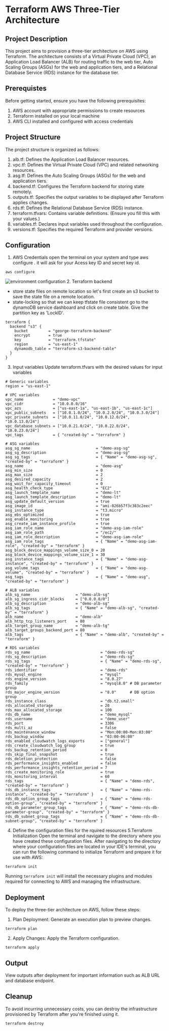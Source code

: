 # Terraform AWS Three-Tier Architecture

## Project Description
This project aims to provision a three-tier architecture on AWS using Terraform. The architecture consists of a Virtual Private Cloud (VPC), an Application Load Balancer (ALB) for routing traffic to the web tier, Auto Scaling Groups (ASGs) for the web and application tiers, and a Relational Database Service (RDS) instance for the database tier.

## Prerequistes
Before getting started, ensure you have the following prerequisites:

1. AWS account with appropriate permissions to create resources
2. Terraform installed on your local machine
3. AWS CLI installed and configured with access credentials

## Project Structure
The project structure is organized as follows:

1. alb.tf: Defines the Application Load Balancer resources.
2. vpc.tf: Defines the Virtual Private Cloud (VPC) and related networking resources.
3. asg.tf: Defines the Auto Scaling Groups (ASGs) for the web and application tiers.
4. backend.tf: Configures the Terraform backend for storing state remotely.
5. outputs.tf: Specifies the output variables to be displayed after Terraform applies changes.
6. rds.tf: Defines the Relational Database Service (RDS) instance.
7. terraform.tfvars: Contains variable definitions. (Ensure you fill this with your values.)
8. variables.tf: Declares input variables used throughout the configuration.
9. versions.tf: Specifies the required Terraform and provider versions.

## Configuration

1. AWS Credentials
open the terminal on your system and type aws configure . it will ask for your Acess key ID and secret key id.
```
aws configure
```
![environment configuration](https://github.com/GeorgeEliWilliams/three-tier-aws-architecture-with-terraform/assets/103576454/46f6aed4-03ea-4ddb-afee-eed902f62ba6)
2. Terraform backend
* store state files on remote location
so let's first create an s3 bucket to save the state file on a remote location.
* state-locking so that we can keep tfstate file consistent
go to the dynamoDB service dashboard and click on create table. Give the partition key as 'LockID'.
```
terraform {
  backend "s3" {
    bucket         = "george-terraform-backend"
    encrypt        = true
    key            = "terraform.tfstate"
    region         = "us-east-1"
    dynamodb_table = "terraform-s3-backend-table"
  }
}
```
3. Input variables
Update terraform.tfvars with the desired values for input variables
```
# Generic variables
region = "us-east-1"

# VPC variables
vpc_name             = "demo-vpc"
vpc_cidr             = "10.0.0.0/16"
vpc_azs              = ["us-east-1a", "us-east-1b", "us-east-1c"]
vpc_public_subnets   = ["10.0.1.0/24", "10.0.2.0/24", "10.0.3.0/24"]
vpc_private_subnets  = ["10.0.11.0/24", "10.0.12.0/24", "10.0.13.0/24"]
vpc_database_subnets = ["10.0.21.0/24", "10.0.22.0/24", "10.0.23.0/24"]
vpc_tags             = { "created-by" = "terraform" }

# ASG variables
asg_sg_name                             = "demo-asg-sg"
asg_sg_description                      = "demo-asg-sg"
asg_sg_tags                             = { "Name" = "demo-asg-sg", "created-by" = "terraform" }
asg_name                                = "demo-asg"
asg_min_size                            = 0
asg_max_size                            = 2
asg_desired_capacity                    = 2
asg_wait_for_capacity_timeout           = 0
asg_health_check_type                   = "EC2"
asg_launch_template_name                = "demo-lt"
asg_launch_template_description         = "demo-lt"
asg_update_default_version              = true
asg_image_id                            = "ami-026b57f3c383c2eec"
asg_instance_type                       = "t3.micro"
asg_ebs_optimized                       = true
asg_enable_monitoring                   = true
asg_create_iam_instance_profile         = true
asg_iam_role_name                       = "demo-asg-iam-role"
asg_iam_role_path                       = "/ec2/"
asg_iam_role_description                = "demo-asg-iam-role"
asg_iam_role_tags                       = { "Name" = "demo-asg-iam-role", "created-by" = "terraform" }
asg_block_device_mappings_volume_size_0 = 20
asg_block_device_mappings_volume_size_1 = 30
asg_instance_tags                       = { "Name" = "demo-asg-instance", "created-by" = "terraform" }
asg_volume_tags                         = { "Name" = "demo-asg-volume", "created-by" = "terraform" }
asg_tags                                = { "Name" = "demo-asg", "created-by" = "terraform" }

# ALB variables
alb_sg_name                    = "demo-alb-sg"
alb_sg_ingress_cidr_blocks     = ["0.0.0.0/0"]
alb_sg_description             = "demo-alb-sg"
alb_sg_tags                    = { "Name" = "demo-alb-sg", "created-by" = "terraform" }
alb_name                       = "demo-alb"
alb_http_tcp_listeners_port    = 80
alb_target_group_name          = "demo-alb-tg"
alb_target_groups_backend_port = 80
alb_tags                       = { "Name" = "demo-alb", "created-by" = "terraform" }

# RDS variables
rds_sg_name                               = "demo-rds-sg"
rds_sg_description                        = "demo-rds-sg"
rds_sg_tags                               = { "Name" = "demo-rds-sg", "created-by" = "terraform" }
rds_identifier                            = "demo-rds"
rds_mysql_engine                          = "mysql"
rds_engine_version                        = "8.0.27"
rds_family                                = "mysql8.0" # DB parameter group
rds_major_engine_version                  = "8.0"      # DB option group
rds_instance_class                        = "db.t2.small"
rds_allocated_storage                     = 20
rds_max_allocated_storage                 = 100
rds_db_name                               = "demo_mysql"
rds_username                              = "demo_user"
rds_port                                  = 3306
rds_multi_az                              = false
rds_maintenance_window                    = "Mon:00:00-Mon:03:00"
rds_backup_window                         = "03:00-06:00"
rds_enabled_cloudwatch_logs_exports       = ["general"]
rds_create_cloudwatch_log_group           = true
rds_backup_retention_period               = 0
rds_skip_final_snapshot                   = true
rds_deletion_protection                   = false
rds_performance_insights_enabled          = false
rds_performance_insights_retention_period = 7
rds_create_monitoring_role                = true
rds_monitoring_interval                   = 60
rds_tags                                  = { "Name" = "demo-rds", "created-by" = "terraform" }
rds_db_instance_tags                      = { "Name" = "demo-rds-instance", "created-by" = "terraform" }
rds_db_option_group_tags                  = { "Name" = "demo-rds-option-group", "created-by" = "terraform" }
rds_db_parameter_group_tags               = { "Name" = "demo-rds-db-parameter-group", "created-by" = "terraform" }
rds_db_subnet_group_tags                  = { "Name" = "demo-rds-db-subnet-group", "created-by" = "terraform" }
```

4. Define the configuration files for the rquired resources
5.Terraform Initialization
Open the terminal and navigate to the directory where you have created these configuration files.
After navigating to the directory where your configuration files are located in your IDE's terminal, you can run the following command to initialize Terraform and prepare it for use with AWS:
```
terraform init
```
Running `terraform init` will install the necessary plugins and modules required for connecting to AWS and managing the infrastructure.

## Deployment
To deploy the three-tier architecture on AWS, follow these steps:

1. Plan Deployment: Generate an execution plan to preview changes.
```
terraform plan
```
2. Apply Changes: Apply the Terraform configuration.
```
terraform apply
```

## Output
View outputs after deployment for important information such as ALB URL and database endpoint.

## Cleanup
To avoid incurring unnecessary costs, you can destroy the infrastructure provisioned by Terraform after you're finished using it.
```
terraform destroy
```
